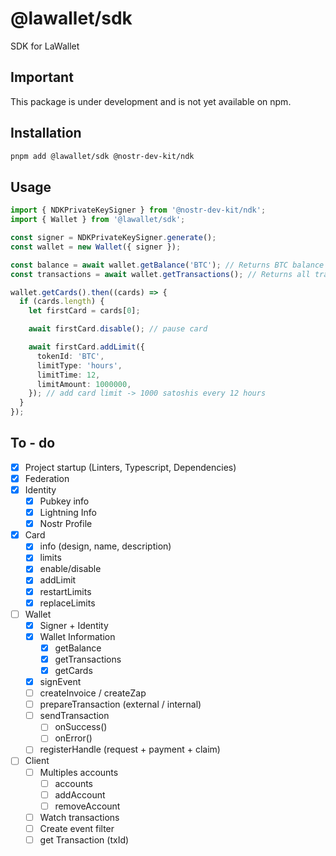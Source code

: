 # @lawallet/sdk

SDK for LaWallet

## Important

This package is under development and is not yet available on npm.

## Installation

```bash
pnpm add @lawallet/sdk @nostr-dev-kit/ndk
```

## Usage

```ts
import { NDKPrivateKeySigner } from '@nostr-dev-kit/ndk';
import { Wallet } from '@lawallet/sdk';

const signer = NDKPrivateKeySigner.generate();
const wallet = new Wallet({ signer });

const balance = await wallet.getBalance('BTC'); // Returns BTC balance in millisatoshis
const transactions = await wallet.getTransactions(); // Returns all transactions

wallet.getCards().then((cards) => {
  if (cards.length) {
    let firstCard = cards[0];

    await firstCard.disable(); // pause card

    await firstCard.addLimit({
      tokenId: 'BTC',
      limitType: 'hours',
      limitTime: 12,
      limitAmount: 1000000,
    }); // add card limit -> 1000 satoshis every 12 hours
  }
});
```

## To - do

- [x] Project startup (Linters, Typescript, Dependencies)
- [x] Federation
- [x] Identity
  - [x] Pubkey info
  - [x] Lightning Info
  - [x] Nostr Profile
- [x] Card
  - [x] info (design, name, description)
  - [x] limits
  - [x] enable/disable
  - [x] addLimit
  - [x] restartLimits
  - [x] replaceLimits
- [ ] Wallet
  - [x] Signer + Identity
  - [x] Wallet Information
    - [x] getBalance
    - [x] getTransactions
    - [x] getCards
  - [x] signEvent
  - [ ] createInvoice / createZap
  - [ ] prepareTransaction (external / internal)
  - [ ] sendTransaction
    - [ ] onSuccess()
    - [ ] onError()
  - [ ] registerHandle (request + payment + claim)
- [ ] Client
  - [ ] Multiples accounts
    - [ ] accounts
    - [ ] addAccount
    - [ ] removeAccount
  - [ ] Watch transactions
  - [ ] Create event filter
  - [ ] get Transaction (txId)
